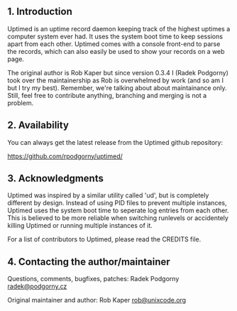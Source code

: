 ## 1. Introduction

Uptimed is an uptime record daemon keeping track of the highest uptimes a
computer system ever had. It uses the system boot time to keep sessions
apart from each other. Uptimed comes with a console front-end to parse the
records, which can also easily be used to show your records on a web page.

The original author is Rob Kaper but since version 0.3.4 I (Radek Podgorny)
took over the maintainership as Rob is overwhelmed by work (and so am I
but I try my best). Remember, we're talking about about maintainance only.
Still, feel free to contribute anything, branching and merging is not
a problem.

## 2. Availability

You can always get the latest release from the Uptimed github repository:

https://github.com/rpodgorny/uptimed/

## 3. Acknowledgments

Uptimed was inspired by a similar utility called 'ud', but is completely
different by design. Instead of using PID files to prevent multiple
instances, Uptimed uses the system boot time to seperate log entries from
each other. This is believed to be more reliable when switching runlevels or
accidentely killing Uptimed or running multiple instances of it.

For a list of contributors to Uptimed, please read the CREDITS file.

## 4. Contacting the author/maintainer

Questions, comments, bugfixes, patches: Radek Podgorny <radek@podgorny.cz>

Original maintainer and author: Rob Kaper <rob@unixcode.org>
